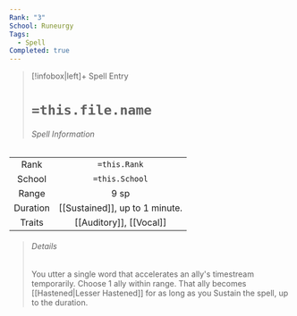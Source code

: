 ```yaml
---
Rank: "3"
School: Runeurgy
Tags:
  - Spell
Completed: true
---
```

> [!infobox|left]+ Spell Entry
> # `=this.file.name`
> ###### Spell Information
|          |                |
|:--------:|:--------------:|
|   Rank   |  `=this.Rank`  |
|  School  | `=this.School` |
|  Range   |       9 sp     |
| Duration |    [[Sustained]], up to 1 minute.            |
|  Traits  |    [[Auditory]], [[Vocal]]            |
> ###### *Details*
> You utter a single word that accelerates an ally's timestream temporarily. Choose 1 ally within range. That ally becomes [[Hastened\|Lesser Hastened]] for as long as you Sustain the spell, up to the duration.
